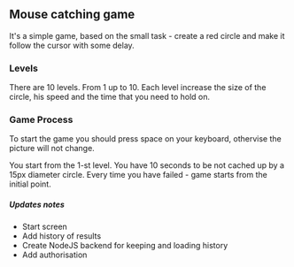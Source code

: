 ## Mouse catching game
It's a simple game, based on the small task - create a red circle and make it follow the cursor with some delay.

### Levels
There are 10 levels. From 1 up to 10.
Each level increase the size of the circle, his speed and the time that you need to hold on.

### Game Process
To start the game you should press space on your keyboard, othervise the picture will not change.

You start from the 1-st level. You have 10 seconds to be not cached up by a 15px diameter circle.
Every time you have failed - game starts from the initial point.

##### Updates notes
* Start screen
* Add history of results
* Create NodeJS backend for keeping and loading history
* Add authorisation 
